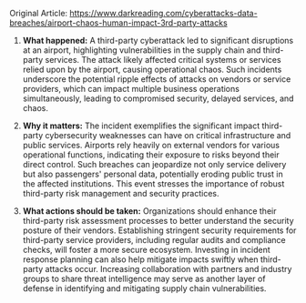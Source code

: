 Original Article: https://www.darkreading.com/cyberattacks-data-breaches/airport-chaos-human-impact-3rd-party-attacks

1) **What happened:** A third-party cyberattack led to significant disruptions at an airport, highlighting vulnerabilities in the supply chain and third-party services. The attack likely affected critical systems or services relied upon by the airport, causing operational chaos. Such incidents underscore the potential ripple effects of attacks on vendors or service providers, which can impact multiple business operations simultaneously, leading to compromised security, delayed services, and chaos.

2) **Why it matters:** The incident exemplifies the significant impact third-party cybersecurity weaknesses can have on critical infrastructure and public services. Airports rely heavily on external vendors for various operational functions, indicating their exposure to risks beyond their direct control. Such breaches can jeopardize not only service delivery but also passengers' personal data, potentially eroding public trust in the affected institutions. This event stresses the importance of robust third-party risk management and security practices.

3) **What actions should be taken:** Organizations should enhance their third-party risk assessment processes to better understand the security posture of their vendors. Establishing stringent security requirements for third-party service providers, including regular audits and compliance checks, will foster a more secure ecosystem. Investing in incident response planning can also help mitigate impacts swiftly when third-party attacks occur. Increasing collaboration with partners and industry groups to share threat intelligence may serve as another layer of defense in identifying and mitigating supply chain vulnerabilities.